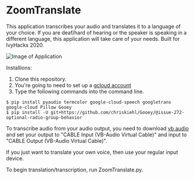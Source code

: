# ZoomTranslate

This application transcribes your audio and translates it to a language of your choice. If you are
deaf/hard of hearing or the speaker is speaking in a different language, this application will
take care of your needs. Built for IvyHacks 2020.

![Image of Application](https://github.com/alanli2001/ZoomTranslate/blob/main/ZoomTranslate.png)

Installions:

1. Clone this repository.
2. You're going to need to set up a [gcloud account](https://cloud.google.com/speech-to-text/docs/quickstart-gcloud)
3. Type the following commands into the command line.

```
$ pip install pyaudio termcolor google-cloud-speech googletrans google-cloud Pillow Gooey
$ pip install -U git+https://github.com/chriskiehl/Gooey/@issue-272-optional-radio-group-behavior
```

To transcribe audio from your audio output, you need to download [vb audio](https://vb-audio.com/Cable/index.htm) and
set your output to "CABLE Input (VB-Audio Virtual Cable)" and input to
"CABLE Output (VB-Audio Virtual Cable)".

If you just want to translate your own voice, then use your regular input device.

To begin translation/transcription, run ZoomTranslate.py.
